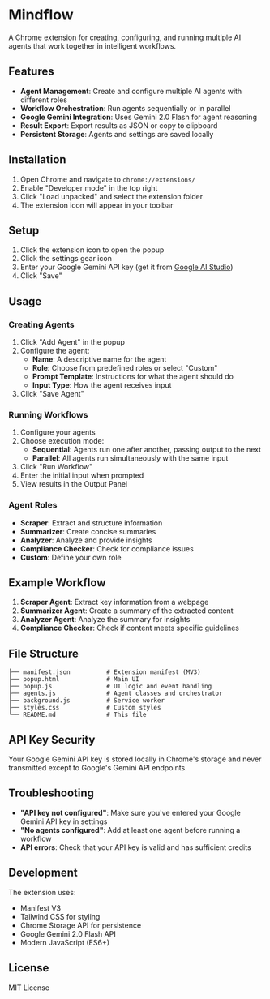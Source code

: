 # Mindflow

A Chrome extension for creating, configuring, and running multiple AI agents that work together in intelligent workflows.

## Features

- **Agent Management**: Create and configure multiple AI agents with different roles
- **Workflow Orchestration**: Run agents sequentially or in parallel
- **Google Gemini Integration**: Uses Gemini 2.0 Flash for agent reasoning
- **Result Export**: Export results as JSON or copy to clipboard
- **Persistent Storage**: Agents and settings are saved locally

## Installation

1. Open Chrome and navigate to `chrome://extensions/`
2. Enable "Developer mode" in the top right
3. Click "Load unpacked" and select the extension folder
4. The extension icon will appear in your toolbar

## Setup

1. Click the extension icon to open the popup
2. Click the settings gear icon
3. Enter your Google Gemini API key (get it from [Google AI Studio](https://aistudio.google.com/app/apikey))
4. Click "Save"

## Usage

### Creating Agents

1. Click "Add Agent" in the popup
2. Configure the agent:
   - **Name**: A descriptive name for the agent
   - **Role**: Choose from predefined roles or select "Custom"
   - **Prompt Template**: Instructions for what the agent should do
   - **Input Type**: How the agent receives input
3. Click "Save Agent"

### Running Workflows

1. Configure your agents
2. Choose execution mode:
   - **Sequential**: Agents run one after another, passing output to the next
   - **Parallel**: All agents run simultaneously with the same input
3. Click "Run Workflow"
4. Enter the initial input when prompted
5. View results in the Output Panel

### Agent Roles

- **Scraper**: Extract and structure information
- **Summarizer**: Create concise summaries
- **Analyzer**: Analyze and provide insights
- **Compliance Checker**: Check for compliance issues
- **Custom**: Define your own role

## Example Workflow

1. **Scraper Agent**: Extract key information from a webpage
2. **Summarizer Agent**: Create a summary of the extracted content
3. **Analyzer Agent**: Analyze the summary for insights
4. **Compliance Checker**: Check if content meets specific guidelines

## File Structure

```
├── manifest.json          # Extension manifest (MV3)
├── popup.html             # Main UI
├── popup.js               # UI logic and event handling
├── agents.js              # Agent classes and orchestrator
├── background.js          # Service worker
├── styles.css             # Custom styles
└── README.md              # This file
```

## API Key Security

Your Google Gemini API key is stored locally in Chrome's storage and never transmitted except to Google's Gemini API endpoints.

## Troubleshooting

- **"API key not configured"**: Make sure you've entered your Google Gemini API key in settings
- **"No agents configured"**: Add at least one agent before running a workflow
- **API errors**: Check that your API key is valid and has sufficient credits

## Development

The extension uses:
- Manifest V3
- Tailwind CSS for styling
- Chrome Storage API for persistence
- Google Gemini 2.0 Flash API
- Modern JavaScript (ES6+)

## License

MIT License